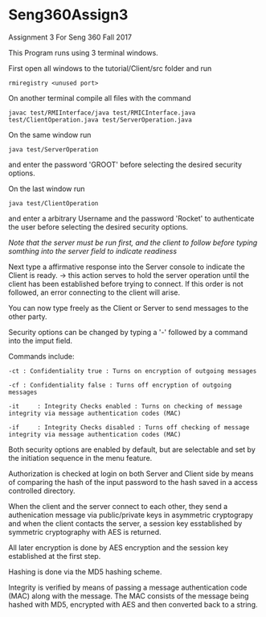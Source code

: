 # Seng360Assign3
Assignment 3 For Seng 360 Fall 2017

This Program runs using 3 terminal windows.

First open all windows to the tutorial/Client/src folder and run 

	rmiregistry <unused port>

On another terminal compile all files with the command 

	javac test/RMIInterface/java test/RMICInterface.java test/ClientOperation.java test/ServerOperation.java

On the same window run 

	java test/ServerOperation
and enter the password 'GROOT' before selecting the desired security options.

On the last window run 

	java test/ClientOperation 

and enter a arbitrary Username and the password 'Rocket' to authenticate the user before selecting the desired security options.

*Note that the server must be run first, and the client to follow before typing somthing into the server field to indicate readiness*

Next type a affirmative response into the Server console to indicate the Client is ready. -> this action serves to hold the server operation until the client has been established before trying to connect. 
If this order is not followed, an error connecting to the client will arise.

You can now type freely as the Client or Server to send messages to the other party.

Security options can be changed by typing a '-' followed by a command into the imput field.

Commands include:

	-ct	: Confidentiality true : Turns on encryption of outgoing messages

	-cf	: Confidentiality false : Turns off encryption of outgoing messages

	-it 	: Integrity Checks enabled : Turns on checking of message integrity via message authentication codes (MAC)

	-if 	: Integrity Checks disabled : Turns off checking of message integrity via message authentication codes (MAC)

Both security options are enabled by default, but are selectable and set by the initiation sequence in the menu feature.

Authorization is checked at login on both Server and Client side by means of comparing the hash of the input password to the hash saved in a access controlled directory.

When the client and the server connect to each other, they send a authenication message via public/private keys in asymmetric cryptograpy and when the client contacts the server, a session key esstablished by symmetric cryptography with AES is returned.

All later encryption is done by AES encryption and the session key established at the first step.

Hashing is done via the MD5 hashing scheme.

Integrity is verified by means of passing a message authentication code (MAC)  along with the message. The MAC consists of the message being hashed with MD5, encrypted with AES and then converted back to a string. 
